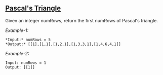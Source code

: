 ## [Pascal's Triangle](https://leetcode.com/problems/pascals-triangle/)

Given an integer numRows, return the first numRows of Pascal's triangle.

*Example-1:*
```
*Input:* numRows = 5
*Output:* [[1],[1,1],[1,2,1],[1,3,3,1],[1,4,6,4,1]]
```

*Example-2:*
```
Input: numRows = 1 
Output: [[1]] 
```
